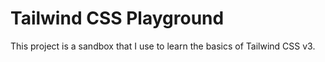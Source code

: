 # Tailwind CSS Playground

This project is a sandbox that I use to learn the basics of Tailwind CSS v3.
